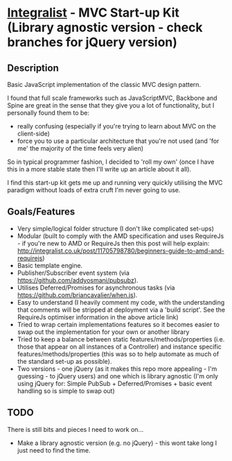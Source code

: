 [Integralist](http://www.integralist.co.uk/) - MVC Start-up Kit (Library agnostic version - check branches for jQuery version)
================================

Description
-----------

Basic JavaScript implementation of the classic MVC design pattern.

I found that full scale frameworks such as JavaScriptMVC, Backbone and Spine are great in the sense that they give you a lot of functionality, but I personally found them to be:

* really confusing (especially if you're trying to learn about MVC on the client-side)
* force you to use a particular architecture that you're not used (and 'for me' the majority of the time feels very alien)

So in typical programmer fashion, I decided to 'roll my own' (once I have this in a more stable state then I'll write up an article about it all).

I find this start-up kit gets me up and running very quickly utilising the MVC paradigm without loads of extra cruft I'm never going to use.

Goals/Features
--------------

* Very simple/logical folder structure (I don't like complicated set-ups)
* Modular (built to comply with the AMD specification and uses RequireJs - if you're new to AMD or RequireJs then this post will help explain: http://integralist.co.uk/post/11705798780/beginners-guide-to-amd-and-requirejs)
* Basic template engine.
* Publisher/Subscriber event system (via https://github.com/addyosmani/pubsubz).
* Utilises Deferred/Promises for asynchronous tasks (via https://github.com/briancavalier/when.js).
* Easy to understand (I heavily comment my code, with the understanding that comments will be stripped at deployment via a 'build script'. See the RequireJs optimiser information in the above article link)
* Tried to wrap certain implementations features so it becomes easier to swap out the implementation for your own or another library
* Tried to keep a balance between static features/methods/properties (i.e. those that appear on all instances of a Controller) and instance specific features/methods/properties (this was so to help automate as much of the standard set-up as possible).
* Two versions - one jQuery (as it makes this repo more appealing - I'm guessing - to jQuery users) and one which is library agnostic (I'm only using jQuery for: Simple PubSub + Deferred/Promises + basic event handling so is simple to swap out)

TODO
----

There is still bits and pieces I need to work on...

* Make a library agnostic version (e.g. no jQuery) - this wont take long I just need to find the time.